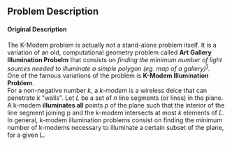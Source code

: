 ## Problem Description
#### Original Description
The K-Modem problem is actually not a stand-alone problem itself. It is a variation of an old, computational geometry problem called **Art Gallery Illumination Probelm** that consists on _finding the minimum number of light sources needed to illuminate a simple polygon (eg. map of a gallery)_<sup>[1](#credits)</sup>.    
One of the famous variations of the problem is **K-Modem Illumination Problem**.  
For a non-negative number _k_, a _k-modem_ is a wireless deice that can penetrate _k_ "walls". Let _L_ be a set of _n_ line segments (or lines) in the plane. A k-modem __illuminates all__ points _p_ of the plane such that the interior of the line segment joining p and the k-modem intersects at most _k_ elements of _L_. In general, k-modem illumination problems consist on finding the minimum number of k-modems necessary to illuminate a certain subset of the plane, for a given L.  